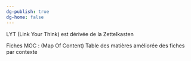 ```yaml
---
dg-publish: true
dg-home: false
---
```

LYT (Link Your Think) est dérivée de la Zettelkasten

Fiches MOC : (Map Of Content) Table des matières améliorée des fiches par contexte 


